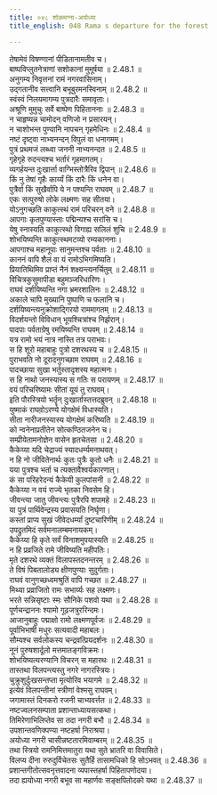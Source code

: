 ```yaml
---
title: ०४८ शोकमग्ना-अयोध्या
title_english: 048 Rama s departure for the forest

---
```

<div class="audioEmbed"  caption="श्रीराम-हरिसीताराममूर्ति-घनपाठिभ्यां वचनम्" src="https://archive.org/download/Ramayana-recitation-Sriram-harisItArAmamUrti-Ghanapaati-v2/Kanda_2/Kanda_2_AYK-048-Shokamagnaa_Ayodhya.mp3"></div>

  
तेषामेवं विषण्णानां पीडितानामतीव च।  
बाष्पविप्लुतनेत्राणां सशोकानां मुमूर्षया ॥ 2.48.1 ॥   
अनुगम्य निवृत्तनां रामं नगरवासिनाम्।  
उद्गतानीव सत्त्वानि बभूबुरमनस्विनाम् ॥ 2.48.2 ॥   
स्वंस्वं निलयमागम्य पुत्रदारैः समावृताः।  
अश्रूणि मुमुचुः सर्वे बाष्पेण पिहिताननाः ॥ 2.48.3 ॥   
न चाहृष्यन्न चामोदन् वणिजो न प्रसारयन्।  
न चाशोभन्त पुण्यानि नापचन् गृहमेधिनः ॥ 2.48.4 ॥   
नष्टं दृष्ट्वा नाभ्यनन्दन् विपुलं वा धनागमम्।  
पुत्रं प्रथमजं लब्ध्वा जननी नाभ्यनन्दत ॥ 2.48.5 ॥   
गृहेगृहे रुदन्त्यश्च भर्तारं गृहमागतम्।  
व्यगर्हयन्त दुःखार्त्ता वाग्भिस्तोत्रैरिव द्विपान् ॥ 2.48.6 ॥   
किं नु तेषां गृहैः कार्य्यं किं दारैः किं धनेन वा।  
पुत्रैर्वा किं सुखैर्वापि ये न पश्यन्ति राघवम् ॥ 2.48.7 ॥   
एकः सत्पुरुषो लोके लक्ष्मणः सह सीतया।  
योऽनुगच्छति काकुत्स्थं रामं परिचरन् वने ॥ 2.48.8 ॥   
आपगाः कृतपुण्यास्ताः पद्मिन्यश्च सरांसि च।  
येषु स्नास्यति काकुत्स्थो विगाह्य सलिलं शुचि ॥ 2.48.9 ॥   
शोभयिष्यन्ति काकुत्स्थमटव्यो रम्यकाननाः।  
आपगाश्च महानूपाः सानुमन्तश्च पर्वताः ॥ 2.48.10 ॥   
काननं वापि शैलं वा यं रामोऽभिगमिष्यति।  
प्रियातिथिमिव प्राप्तं नैनं शक्ष्यन्त्यनर्चितुम् ॥ 2.48.11 ॥   
विचित्रकुसुमापीडा बहुमञ्जरिधारिणः।  
राघवं दर्शयिष्यन्ति नगा भ्रमरशालिनः ॥ 2.48.12 ॥   
अकाले चापि मुख्यानि पुष्पाणि च फलानि च।  
दर्शयिष्यन्त्यनुक्रोशाद्गिरयो राममागतम् ॥ 2.48.13 ॥   
विदर्शयन्तो विविधान् भूयश्चित्रांश्च निर्झरान्।  
पादपाः पर्वताग्रेषु रमयिष्यन्ति राघवम् ॥ 2.48.14 ॥   
यत्र रामो भयं नात्र नास्ति तत्र पराभवः।  
स हि शूरो महाबाहुः पुत्रो दशरथस्य च ॥ 2.48.15 ॥   
पुराभवति नो दूरादनुगच्छाम राघवम् ॥ 2.48.16 ॥   
पादच्छाया सुखा भर्तुस्तादृशस्य महात्मनः।  
स हि नाथो जनस्यास्य स गतिः स परायणम् ॥ 2.48.17 ॥   
वयं परिचरिष्यामः सीतां यूयं तु राघवम्।  
इति पौरस्त्रियो भर्तॄन् दुःखार्तास्तत्तदब्रुवन् ॥ 2.48.18 ॥   
युष्माकं राघवो़ऽरण्ये योगक्षेमं विधास्यति।  
सीता नारीजनस्यास्य योगक्षेमं करिष्यति ॥ 2.48.19 ॥   
को न्वनेनाप्रतीतेन सोत्कण्ठितजनेन च।  
सम्प्रीयेतामनोज्ञेन वासेन हृतचेतसा ॥ 2.48.20 ॥   
कैकेय्या यदि चेद्राज्यं स्यादधर्म्यमनाथवत्।  
न हि नो जीवितेनार्थः कुतः पुत्रैः कुतो धनैः ॥ 2.48.21 ॥   
यया पुत्रश्च भर्ता च त्यक्तावैश्वर्यकारणात्।  
कं सा परिहरेदन्यं कैकेयी कुलपांसनी ॥ 2.48.22 ॥   
कैकेय्या न वयं राज्ये भृतका निवसेम हि।  
जीवन्त्या जातु जीवन्त्यः पुत्रैरपि शपामहे ॥ 2.48.23 ॥   
या पुत्रं पार्थिवेन्द्रस्य प्रवासयति निर्घृणा।  
कस्तां प्राप्य सुखं जीवेदधर्म्यां दुष्टचारिणीम् ॥ 2.48.24 ॥   
उपद्रुतमिदं सर्वमनालम्बमनायकम्।  
कैकेय्या हि कृते सर्वं विनाशमुपयास्यति ॥ 2.48.25 ॥   
न हि प्रव्रजिते रामे जीविष्यति महीपतिः।  
मृते दशरथे व्यक्तं विलापस्तदनन्तरम् ॥ 2.48.26 ॥   
ते विषं पिबतालोड्य क्षीणपुण्याः सुदुर्गताः।  
राघवं वानुगच्छध्वमश्रुतिं वापि गच्छत ॥ 2.48.27 ॥   
मिथ्या प्रव्राजितो रामः सभार्य्यः सह लक्ष्मणः।  
भरते सन्निसृष्टाः स्मः सौनिके पशवो यथा ॥ 2.48.28 ॥   
पूर्णचन्द्राननः श्यामो गूढजत्रुररिन्दमः।  
आजानुबाहुः पद्माक्षो रामो लक्ष्मणपूर्वजः ॥ 2.48.29 ॥   
पूर्वाभिभाषी मधुरः सत्यवादी महाबलः।  
सौम्यश्च सर्वलोकस्य चन्द्रवत्प्रियदर्शनः ॥ 2.48.30 ॥   
नूनं पुरुषशार्दूलो मत्तमातङ्गविक्रमः।  
शोभयिष्यत्यरण्यानि विचरन् स महारथः ॥ 2.48.31 ॥   
तास्तथा विलपन्त्यस्तु नगरे नागरस्त्रियः।  
चुक्रुशुर्दुःखसन्तप्ता मृत्योरिव भयागमे ॥ 2.48.32 ॥   
इत्येवं विलपन्तीनां स्त्रीणां वेश्मसु राघवम्।  
जगामास्तं दिनकरो रजनी चाभ्यवर्त्तत ॥ 2.48.33 ॥   
नष्टज्वलनसम्पाता प्रशान्ताध्यायसत्कथा।  
तिमिरेणाभिलिप्तेव सा तदा नगरी बभौ ॥ 2.48.34 ॥   
उपशान्तवणिक्पण्या नष्टहर्षा निराश्रया।  
अयोध्या नगरी चासीन्नष्टतारमिवाम्बरम् ॥ 2.48.35 ॥   
तथा स्त्रियो रामनिमित्तमातुरा यथा सुते भ्रातरि वा विवासिते।  
विलप्य दीना रुरुदुर्विचेतसः सुतैर्हि तासामधिको हि सोऽभवत् ॥ 2.48.36 ॥   
प्रशान्तगीतोत्सवनृत्तवादना व्यपास्तहर्षा पिहितापणोदया।  
तदा ह्ययोध्या नगरी बभूव सा महार्णवः सङ्क्षपितोदको यथा ॥ 2.48.37 ॥   